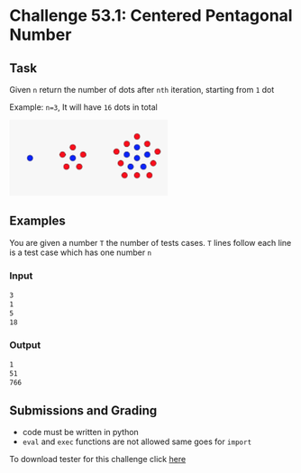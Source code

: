 # Challenge 53.1: Centered Pentagonal Number

## Task

Given `n` return the number of dots after `nth` iteration, starting from `1` dot

Example: `n=3`, It will have `16` dots in total

![Centered pentagonal number](centered_pentagonal_number.png)

## Examples

You are given a number `T` the number of tests cases. `T` lines follow each line is a test case which has one number `n`

### Input
```
3
1
5
18
```

### Output
```
1
51
766
```

## Submissions and Grading 

- code must be written in python
- `eval` and `exec` functions are not allowed same goes for `import`

To download tester for this challenge click [here](https://downgit.github.io/#/home?url=https://github.com/Pomroka/PreviousChallenges/tree/main/Challenge_53_1)
